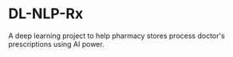 # DL-NLP-Rx
A deep learning project to help pharmacy stores process doctor's prescriptions using AI power.
